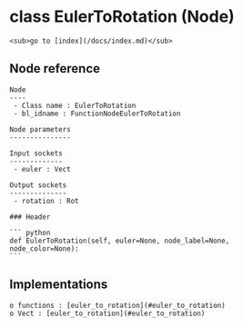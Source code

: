 # class EulerToRotation (Node)

    <sub>go to [index](/docs/index.md)</sub>
    
## Node reference

    Node
    ----
     - Class name : EulerToRotation
     - bl_idname : FunctionNodeEulerToRotation
    
    Node parameters
    ---------------
    
    Input sockets
    -------------
     - euler : Vect
    
    Output sockets
    --------------
     - rotation : Rot
    
    ### Header

    ``` python
    def EulerToRotation(self, euler=None, node_label=None, node_color=None):
    ```
    
## Implementations

    o functions : [euler_to_rotation](#euler_to_rotation)
    o Vect : [euler_to_rotation](#euler_to_rotation) 
    
    